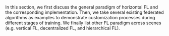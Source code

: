 In this section, we first discuss the general paradigm of horizontal FL and the corresponding implementation. 
Then, we take several existing federated algorithms as examples to demonstrate customization processes during different stages of training.
We finally list other FL paradigm across scenes (e.g. vertical FL, decentralized FL, and hierarchical FL).